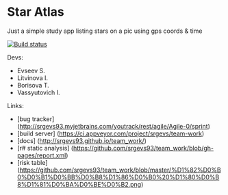 # Star Atlas
Just a simple study app listing stars on a pic using gps coords & time

[![Build status](https://ci.appveyor.com/api/projects/status/wl6ela7a0lqx8s9l/branch/master?svg=true)](https://ci.appveyor.com/project/srgevs/team-work/branch/master)

Devs: 
* Evseev S.
* Litvinova I.
* Borisova T.
* Vassyutovich I.

Links:
* [bug tracker] (http://srgevs93.myjetbrains.com/youtrack/rest/agile/Agile-0/sprint)
* [build server] (https://ci.appveyor.com/project/srgevs/team-work)
* [docs] (http://srgevs93.github.io/team_work/) 
* [r# static analysis] (https://github.com/srgevs93/team_work/blob/gh-pages/report.xml)
* [risk table] (https://github.com/srgevs93/team_work/blob/master/%D1%82%D0%B0%D0%B1%D0%BB%D0%B8%D1%86%D0%B0%20%D1%80%D0%B8%D1%81%D0%BA%D0%BE%D0%B2.png)